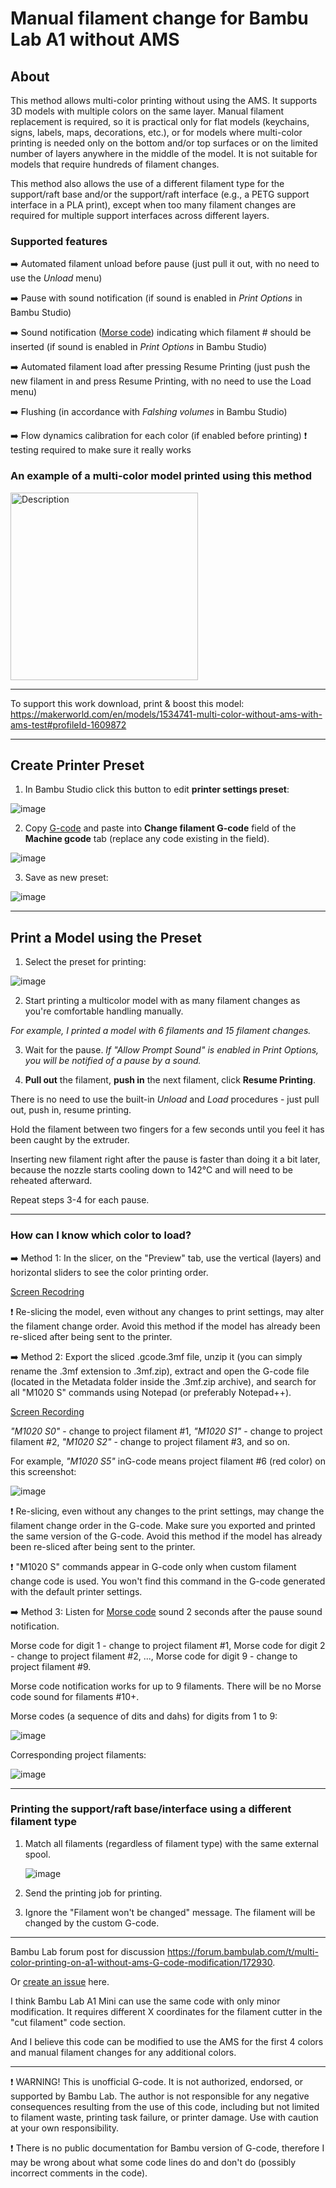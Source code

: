 # Manual filament change for Bambu Lab A1 without AMS

## About

This method allows multi-color printing without using the AMS. It supports 3D models with multiple colors on the same layer. Manual filament replacement is required, so it is practical only for flat models (keychains, signs, labels, maps, decorations, etc.), or for models where multi-color printing is needed only on the bottom and/or top surfaces or on the limited number of layers anywhere in the middle of the model. It is not suitable for models that require hundreds of filament changes.

This method also allows the use of a different filament type for the support/raft base and/or the support/raft interface (e.g., a PETG support interface in a PLA print), except when too many filament changes are required for multiple support interfaces across different layers.

### Supported features

➡️ Automated filament unload before pause (just pull it out, with no need to use the _Unload_ menu)

➡️ Pause with sound notification (if sound is enabled in _Print Options_ in Bambu Studio)

➡️ Sound notification ([Morse code](https://en.wikipedia.org/wiki/Morse_code)) indicating which filament # should be inserted (if sound is enabled in _Print Options_ in Bambu Studio)

➡️ Automated filament load after pressing Resume Printing (just push the new filament in and press Resume Printing, with no need to use the Load menu)

➡️ Flushing (in accordance with _Falshing volumes_ in Bambu Studio)

➡️ Flow dynamics calibration for each color (if enabled before printing) ❗ testing required to make sure it really works

### An example of a multi-color model printed using this method

<img src="https://github.com/user-attachments/assets/435a6253-d006-457c-8e5f-e64e57a1cacc" alt="Description" width="300">

---

To support this work download, print & boost this model: https://makerworld.com/en/models/1534741-multi-color-without-ams-with-ams-test#profileId-1609872

---

## Create Printer Preset

1. In Bambu Studio click this button to edit **printer settings preset**:

![image](https://github.com/user-attachments/assets/cba181f0-c58c-4677-b402-d3094aaf58bf)

2. Copy [G-code](https://github.com/avatorl/bambu-a1-G-code/blob/main/change-filament/a1-manual-filament-change-v2.gcode) and paste into **Change filament G-code** field of the **Machine gcode** tab (replace any code existing in the field).

![image](https://github.com/user-attachments/assets/06cd59a5-19a9-49f0-94f5-c07c40b21a72)

3. Save as new preset:

![image](https://github.com/user-attachments/assets/850a1baa-05ba-445f-b83b-5f5876db5705)

---

## Print a Model using the Preset

1. Select the preset for printing:

![image](https://github.com/user-attachments/assets/89e483ac-0636-4304-848d-033257718826)

2. Start printing a multicolor model with as many filament changes as you're comfortable handling manually.

_For example, I printed a model with 6 filaments and 15 filament changes._

3. Wait for the pause. _If "Allow Prompt Sound" is enabled in Print Options, you will be notified of a pause by a sound._
  
4. **Pull out** the filament, **push in** the next filament, click **Resume Printing**.

There is no need to use the built-in _Unload_ and _Load_ procedures - just pull out, push in, resume printing.

Hold the filament between two fingers for a few seconds until you feel it has been caught by the extruder.

Inserting new filament right after the pause is faster than doing it a bit later, because the nozzle starts cooling down to 142°C and will need to be reheated afterward.

Repeat steps 3-4 for each pause.

---

### How can I know which color to load? ###

➡️ Method 1: In the slicer, on the "Preview" tab, use the vertical (layers) and horizontal sliders to see the color printing order.

[Screen Recodring](https://www.dropbox.com/scl/fi/z6gaeb16i7c8jvk20jfyj/bambu-studio_GH1MCBXD56.mp4?rlkey=8znxxgiaz6s3shov7f9dqy1xs&dl=0)

❗ Re-slicing the model, even without any changes to print settings, may alter the filament change order. Avoid this method if the model has already been re-sliced after being sent to the printer.

➡️ Method 2: Export the sliced .gcode.3mf file, unzip it (you can simply rename the .3mf extension to .3mf.zip), extract and open the G-code file (located in the Metadata folder inside the .3mf.zip archive), and search for all "M1020 S" commands using Notepad (or preferably Notepad++).

[Screen Recording](https://www.dropbox.com/scl/fi/3z5of3s66da3euobdb601/bambu-studio_YYQJFr1TtI.mp4?rlkey=ml6wx1w285e6ry0jpgcvy4nen&dl=0)

_"M1020 S0"_ - change to project filament #1, 
_"M1020 S1"_ - change to project filament #2, 
_"M1020 S2"_ - change to project filament #3, 
and so on.

For example, _"M1020 S5"_ inG-code means project filament #6 (red color) on this screenshot:

![image](https://github.com/user-attachments/assets/4ba6c987-1c45-41ec-b10a-5d344758ebcc)

❗ Re-slicing, even without any changes to the print settings, may change the filament change order in the G-code. Make sure you exported and printed the same version of the G-code. Avoid this method if the model has already been re-sliced after being sent to the printer.

❗ "M1020 S" commands appear in G-code only when custom filament change code is used. You won't find this command in the G-code generated with the default printer settings.

➡️ Method 3: Listen for [Morse code](https://en.wikipedia.org/wiki/Morse_code) sound 2 seconds after the pause sound notification.

Morse code for digit 1 - change to project filament #1,
Morse code for digit 2 - change to project filament #2,
...,
Morse code for digit 9 - change to project filament #9.

Morse code notification works for up to 9 filaments. There will be no Morse code sound for filaments #10+.

Morse codes (a sequence of dits and dahs) for digits from 1 to 9:

![image](https://github.com/user-attachments/assets/80723999-5300-436e-9ae8-c9ab8b1bdc2e)

Corresponding project filaments:

![image](https://github.com/user-attachments/assets/3588b2ec-703b-413d-8054-9661f2532e12)

---

### Printing the support/raft base/interface using a different filament type ###

1. Match all filaments (regardless of filament type) with the same external spool.

   ![image](https://github.com/user-attachments/assets/d9f39d6e-acb8-42db-8833-abb9016abe7c)

3. Send the printing job for printing.

4. Ignore the "Filament won't be changed" message. The filament will be changed by the custom G-code.

---

Bambu Lab forum post for discussion https://forum.bambulab.com/t/multi-color-printing-on-a1-without-ams-G-code-modification/172930.

Or [create an issue](https://github.com/avatorl/bambu-a1-g-code/issues/new) here.

I think Bambu Lab A1 Mini can use the same code with only minor modification. It requires different X coordinates for the filament cutter in the "cut filament" code section.

And I believe this code can be modified to use the AMS for the first 4 colors and manual filament changes for any additional colors.

---

❗ WARNING! This is unofficial G-code. It is not authorized, endorsed, or supported by Bambu Lab. The author is not responsible for any negative consequences resulting from the use of this code, including but not limited to filament waste, printing task failure, or printer damage. Use with caution at your own responsibility.

❗ There is no public  documentation for Bambu version of G-code, therefore I may be wrong about what some code lines do and don't do (possibly incorrect comments in the code).

